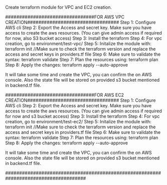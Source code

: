 Create terraform module for VPC and EC2 creation.


################################FOR AWS VPC CREATION#################################
Step 1: Configure AWS cli
Step 2: Export the Access and secret key. Make sure you have access to create the aws resources. (You can give admin access if required for now, also S3 bucket access)
Step 3: Install the terraform 
Step 4: For vpc creation, go to environment/test-vpc/
Step 5: Initalize the module with: terraform init     //Make sure to check the terraform version and replace the access and secret keys in providers.tf file
Step 6: Make sure to validate the syntax: terraform validate
Step 7: Plan the resources using: terraform plan 
Step 8: Apply the changes: terraform apply --auto-approve

It will take some time and create the VPC, you can confirm the on AWS console. Also the state file will be stored on provided s3 bucket mentioned in backend.tf file.



################################FOR AWS EC2 CREATION#################################
Step 1: Configure AWS cli
Step 2: Export the Access and secret key. Make sure you have access to create the aws resources. (You can give admin access if required for now and s3 bucket access)
Step 3: Install the terraform 
Step 4: For vpc creation, go to environment/test-ec2/
Step 5: Initalize the module with: terraform init     //Make sure to check the terraform version and replace the access and secret keys in providers.tf file
Step 6: Make sure to validate the syntax: terraform validate
Step 7: Plan the resources using: terraform plan 
Step 8: Apply the changes: terraform apply --auto-approve

It will take some time and create the VPC, you can confirm the on AWS console. Also the state file will be stored on provided s3 bucket mentioned in backend.tf file.



#####################################################################################
